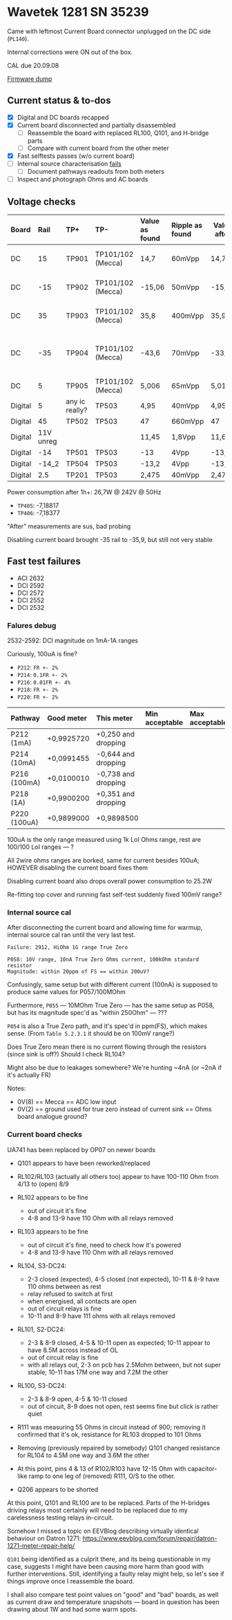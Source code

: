 # Wavetek 1281 SN 35239

Came with leftmost Current Board connector unplugged on the DC side (`PL140`).

Internal corrections were ON out of the box.

CAL due 20.09.08

[Firmware dump](fw/35239.nvram.bin)

## Current status & to-dos

- [x] Digital and DC boards recapped
- [x] Current board disconnected and partially disassembled
  - [ ] Reassemble the board with replaced RL100, Q101, and H-bridge parts
  - [ ] Compare with current board from the other meter
- [x] Fast selftests passes (w/o current board)
- [ ] Internal source characterisation [fails](#internal-source-cal)
  - [ ] Document pathways readouts from both meters
- [ ] Inspect and photograph Ohms and AC boards

## Voltage checks

| Board   | Rail      | TP+            | TP-               | Value as found | Ripple as found | Value after | Ripple after                       |
| :------ | :-------- | :------------- | :---------------- | :------------- | :-------------- | ----------- | ---------------------------------- |
| DC      | 15        | TP901          | TP101/102 (Mecca) | 14,7           | 60mVpp          | 14,727      | 100mVpp (?) / 0,44mVrms            |
| DC      | -15       | TP902          | TP101/102 (Mecca) | -15,06         | 50mVpp          | -15,06      | 100mVpp (?) / 0,4mVrms             |
| DC      | 35        | TP903          | TP101/102 (Mecca) | 35,8           | 400mVpp         | 35,91       | 120mVpp (?) / 0,4mVrms             |
| DC      | -35       | TP904          | TP101/102 (Mecca) | -43,6          | 70mVpp          | -33,4       | 300mVpp + sinusoidal (?) / 40mVrms |
| DC      | 5         | TP905          | TP101/102 (Mecca) | 5,006          | 65mVpp          | 5,01        | 100mVpp (?) /                      |
| Digital | 5         | any ic really? | TP503             | 4,95           | 40mVpp          | 4,95        |                                    |
| Digital | 45        | TP502          | TP503             | 47             | 660mVpp         | 47          | 660mVpp                            |
| Digital | 11V unreg |                |                   | 11,45          | 1,8Vpp          | 11,6        | 1,8Vpp                             |
| Digital | -14       | TP501          | TP503             | -13            | 4Vpp            | -13,25      |                                    |
| Digital | -14_2     | TP504          | TP503             | -13,2          | 4Vpp            | -13,5       |                                    |
| Digital | 2.5       | TP201          | TP503             | 2,475          | 40mVpp          | 2,475       |                                    |

Power consumption after 1h+: 26,7W @ 242V @ 50Hz

- `TP405`: -7,18817
- `TP406`: -7,18377

"After" measurements are sus, bad probing

Disabling current board brought -35 rail to -35,9, but still not very stable

## Fast test failures

- ACI 2632
- DCI 2592
- DCI 2572
- DCI 2552
- DCI 2532

### Falures debug

2532-2592: DCI magnitude on 1mA-1A ranges

Curiously, 100uA is fine?

- `P212`: `FR +- 2%`
- `P214`: `0.1FR +- 2%`
- `P216`: `0.01FR +- 4%`
- `P218`: `FR +- 2%`
- `P220`: `FR +- 2%`

| Pathway      | Good meter | This meter          | Min acceptable | Max acceptable |
| :----------- | :--------- | :------------------ | :------------- | :------------- |
| P212 (1mA)   | +0,9925720 | +0,250 and dropping |                |                |
| P214 (10mA)  | +0,0991455 | -0,644 and dropping |                |                |
| P216 (100mA) | +0,0100010 | -0,738 and dropping |                |                |
| P218 (1A)    | +0,9900200 | +0,351 and dropping |                |                |
| P220 (100uA) | +0,9899000 | +0,9898500          |                |                |

100uA is the only range measured using 1k LoI Ohms range, rest are 100/100 LoI ranges — ?

All 2wire ohms ranges are borked, same for current besides 100uA; HOWEVER disabling the current board fixes them

Disabling current board also drops overall power consumption to 25.2W

Re-fitting top cover and running fast self-test suddenly fixed 100mV range?

### Internal source cal

After disconnecting the current board and allowing time for warmup, internal source cal ran until the very last test.

`Failure: 2912, HiOhm 1G range True Zero`

```
P058: 10V range, 10nA True Zero Ohms current, 100kOhm standard resistor
Magnitude: within 20ppm of FS == within 200uV?
```

Confusingly, same setup but with different current (100nA) is supposed to produce same values for P057/100MOhm

Furthermore, `P055` — 10MOhm True Zero — has the same setup as P058, but has its magnitude spec'd as "within 250Ohm" — ???

`P054` is also a True Zero path, and it's spec'd in ppm(FS), which makes sense. (From `Table 5.2.3.1` it should be on 100mV range?)

Does True Zero mean there is no current flowing through the resistors (since sink is off?) Should I check RL104?

Might also be due to leakages somewhere? We're hunting ~4nA (or ~2nA if it's actually FR)

Notes:

- 0V(8) == Mecca == ADC low input
- 0V(2) == ground used for true zero instead of current sink == Ohms board analogue ground?

### Current board checks

UA741 has been replaced by OP07 on newer boards

- Q101 appears to have been reworked/replaced
- RL102/RL103 (actually all others too) appear to have 100-110 Ohm from 4/13 to (open) 8/9
- RL102 appears to be fine
  - out of circuit it's fine
  - 4-8 and 13-9 have 110 Ohm with all relays removed
- RL103 appears to be fine
  - out of circuit it's fine, need to check how it's powered
  - 4-8 and 13-9 have 110 Ohm with all relays removed
- RL104, S3-DC24:
  - 2-3 closed (expected), 4-5 closed (not expected), 10-11 & 8-9 have 110 ohms between as rest
  - relay refused to switch at first
  - when energised, all contacts are open
  - out of circuit relays is fine
  - 10-11 and 8-9 have 111 ohms with all relays removed
- RL101, S2-DC24:
  - 2-3 & 8-9 closed, 4-5 & 10-11 open as expected; 10-11 appear to have 8.5M across instead of OL
  - out of circuit relay is fine
  - with all relays out, 2-3 on pcb has 2.5Mohm between, but not super stable; 10-11 has 17M one way and 7.2M the other
- RL100, S3-DC24:
  - 2-3 & 8-9 open, 4-5 & 10-11 closed
  - out of circuit, 8-9 does not open, rest seems fine but click is rather quiet

- R111 was measuring 55 Ohms in circuit instead of 900; removing it confirmed that it's ok, resistance for RL103 dropped to 101 Ohms
- Removing (previously repaired by somebody) Q101 changed resistance for RL104 to 4.5M one way and 3.6M the other
- At this point, pins 4 & 13 of R102/R103 have 12-15 Ohm with capacitor-like ramp to one leg of (removed) R111, O/S to the other.
- Q206 appears to be shorted

At this point, Q101 and RL100 are to be replaced. Parts of the H-bridges driving relays most certainly will need to be replaced due to my carelessness testing relays in-circuit.

Somehow I missed a topic on EEVBlog describing virtually identical behaviour on Datron 1271: <https://www.eevblog.com/forum/repair/datron-1271-meter-repair-help/>

`Q101` being identified as a culprit there, and its being questionable in my case, suggests I might have been causing more harm than good with further interventions. Still, identifying a faulty relay might help, so let's see if things improve once I reassemble the board.

I shall also compare test point values on "good" and "bad" boards, as well as current draw and temperature snapshots — board in question has been drawing about 1W and had some warm spots.
